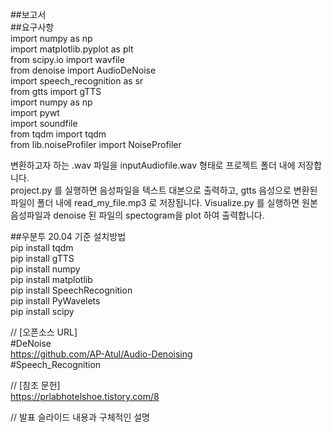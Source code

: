 ##보고서  
##요구사항  
import numpy as np  
import matplotlib.pyplot as plt  
from scipy.io import wavfile  
from denoise import AudioDeNoise  
import speech_recognition as sr  
from gtts import gTTS  
import numpy as np  
import pywt  
import soundfile  
from tqdm import tqdm  
from lib.noiseProfiler import NoiseProfiler  

변환하고자 하는 .wav 파일을 inputAudiofile.wav 형태로 프로젝트 폴더 내에 저장합니다.  
project.py 를 실행하면 음성파일을 텍스트 대본으로 출력하고, gtts 음성으로 변환된 파일이 폴더 내에 read_my_file.mp3 로 저장됩니다.
Visualize.py 를 실행하면 원본 음성파일과 denoise 된 파일의 spectogram을 plot 하여 출력합니다.


##우분투 20.04 기준 설치방법  
pip install tqdm  
pip install gTTS  
pip install numpy  
pip install matplotlib  
pip install SpeechRecognition  
pip install PyWavelets  
pip install scipy  

// [오픈소스 URL]  
#DeNoise  
https://github.com/AP-Atul/Audio-Denoising  
#Speech_Recognition  

// [참조 문헌]  
https://prlabhotelshoe.tistory.com/8  

// 발표 슬라이드 내용과 구체적인 설명
